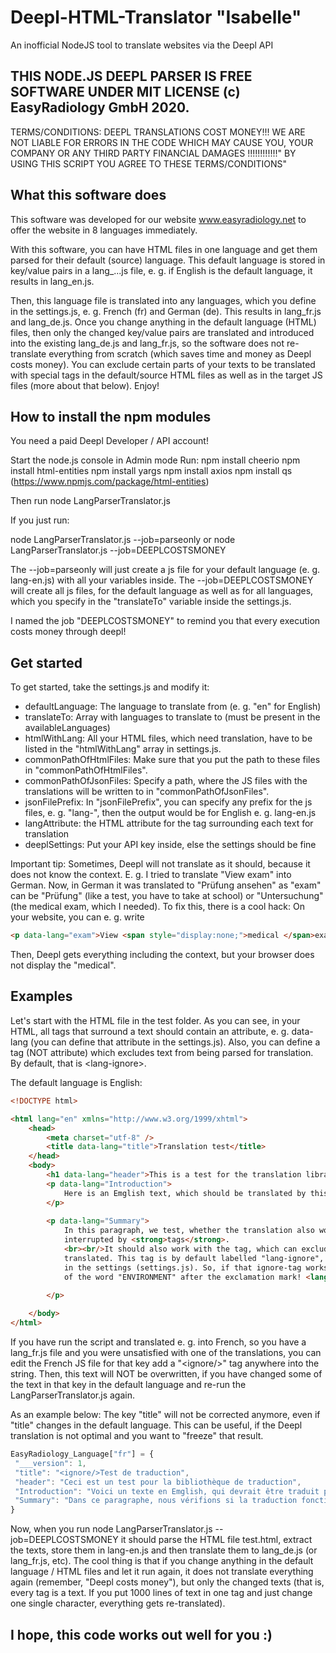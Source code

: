 # Deepl-HTML-Translator "Isabelle"
An inofficial NodeJS tool to translate websites via the Deepl API

THIS NODE.JS DEEPL PARSER IS FREE SOFTWARE UNDER MIT LICENSE (c) EasyRadiology GmbH 2020.
------------------------------------------------------------------------------------------
TERMS/CONDITIONS: DEEPL TRANSLATIONS COST MONEY!!! WE ARE NOT LIABLE FOR ERRORS IN THE CODE WHICH MAY
CAUSE YOU, YOUR COMPANY OR ANY THIRD PARTY FINANCIAL DAMAGES !!!!!!!!!!!!"
BY USING THIS SCRIPT YOU AGREE TO THESE TERMS/CONDITIONS"

## What this software does

This software was developed for our website <a href="https://easyradiology.net">www.easyradiology.net</a> to offer the website in 8 languages immediately.

With this software, you can have HTML files in one language and get them parsed for their default (source) language. This default language is stored in key/value
pairs in a lang_...js file, e. g. if English is the default language, it results in lang_en.js.

Then, this language file is translated into any languages, which you define in the settings.js, e. g. French (fr) and German (de). This results in lang_fr.js and 
lang_de.js. Once you change anything in the default language (HTML) files, then only the changed key/value pairs are translated and introduced into the existing
lang_de.js and lang_fr.js, so the software does not re-translate everything from scratch (which saves time and money as Deepl costs money).
You can exclude certain parts of your texts to be translated with special tags in the default/source HTML files as well as in the target JS files (more about that
below).
Enjoy!

## How to install the npm modules

You need a paid Deepl Developer / API account!

Start the node.js console in Admin mode
Run:
npm install cheerio
npm install html-entities
npm install yargs
npm install axios
npm install qs
(https://www.npmjs.com/package/html-entities)

Then run node LangParserTranslator.js

If you just run:

node LangParserTranslator.js --job=parseonly 
or 
node LangParserTranslator.js --job=DEEPLCOSTSMONEY

The --job=parseonly will just create a js file for your default language (e. g. lang-en.js) with all your variables inside.
The --job=DEEPLCOSTSMONEY will create all js files, for the default language as well as for all languages, which you 
specify in the "translateTo" variable inside the settings.js.

I named the job "DEEPLCOSTSMONEY" to remind you that every execution costs money through deepl!

## Get started

To get started, take the settings.js and modify it:

* defaultLanguage: The language to translate from (e. g. "en" for English)
* translateTo: Array with languages to translate to (must be present in the availableLanguages)
* htmlWithLang: All your HTML files, which need translation, have to be listed in the "htmlWithLang" array in settings.js.
* commonPathOfHtmlFiles: Make sure that you put the path to these files in "commonPathOfHtmlFiles".
* commonPathOfJsonFiles: Specify a path, where the JS files with the translations will be written to in "commonPathOfJsonFiles".
* jsonFilePrefix: In "jsonFilePrefix", you can specify any prefix for the js files, e. g. "lang-", then the output would be 
for English e. g. lang-en.js
* langAttribute: the HTML attribute for the tag surrounding each text for translation
* deeplSettings: Put your API key inside, else the settings should be fine

Important tip: Sometimes, Deepl will not translate as it should, because it does not know the context. E. g. I tried to translate "View exam" into German. Now, in German it was translated to "Prüfung ansehen" as "exam" can be "Prüfung" (like a test, you have to take at school) or "Untersuchung" (the medical exam, which I needed). To fix this, there is a cool hack: On your website, you can e. g. write 

```html
<p data-lang="exam">View <span style="display:none;">medical </span>exam</p>
```

Then, Deepl gets everything including the context, but your browser does not display the "medical".


## Examples

Let's start with the HTML file in the test folder. 
As you can see, in your HTML, all tags that surround a text should contain an attribute, e. g. data-lang (you can define that 
attribute in the settings.js). Also, you can define a tag (NOT attribute) which excludes text from being parsed for translation.
By default, that is &lt;lang-ignore&gt;.




The default language is English:

```html
<!DOCTYPE html>

<html lang="en" xmlns="http://www.w3.org/1999/xhtml">
    <head>
        <meta charset="utf-8" />
        <title data-lang="title">Translation test</title>
    </head>
    <body>
        <h1 data-lang="header">This is a test for the translation library</h1>
        <p data-lang="Introduction">
            Here is an Emglish text, which should be translated by this library with Deepl.
        </p>
    
        <p data-lang="Summary">
            In this paragraph, we test, whether the translation also works without being
            interrupted by <strong>tags</strong>.
            <br><br/>It should also work with the tag, which can exclude content from being
            translated. This tag is by default labelled "lang-ignore", but can be changed 
            in the settings (settings.js). So, if that ignore-tag works, then there shouldn't be a translation
            of the word "ENVIRONMENT" after the exclamation mark! <lang-ignore>ENVIRONMENT</lang-ignore>

        </p>
        
    </body>
</html>
```

If you have run the script and translated e. g. into French, so you have a lang_fr.js file and you were unsatisfied with one of 
the translations, you can edit the French JS file for that key add a "&lt;ignore/&gt;" tag anywhere into the string. Then, this text will NOT be overwritten, if you have changed some of the text in that key in the default language and re-run the LangParserTranslator.js again.

As an example below: The key "title" will not be corrected anymore, even if "title" changes in the default language. This can be useful, if the Deepl translation is not optimal and you want to "freeze" that result.


```javascript
EasyRadiology_Language["fr"] = {
 "___version": 1,
 "title": "<ignore/>Test de traduction",
 "header": "Ceci est un test pour la bibliothèque de traduction",
 "Introduction": "Voici un texte en Emglish, qui devrait être traduit par cette bibliothèque avec Deepl.",
 "Summary": "Dans ce paragraphe, nous vérifions si la traduction fonctionne également sans être interrompue par des <strong>balises</strong>. <br><br>Il devrait également fonctionner avec la balise, qui peut exclure le contenu de la traduction. Cette balise est par défaut étiquetée \"lang-ignore\", mais peut être modifiée dans les paramètres (settings.js). Donc, si cette étiquette d'ignorance fonctionne, alors il ne devrait pas y avoir de traduction du mot \"E-N-V-I-R-O-N-M-E-N-T\" après le point d'exclamation ! <lang-ignore>ENVIRONMENT</lang-ignore>"
}
```

Now, when you run 
node LangParserTranslator.js --job=DEEPLCOSTSMONEY
it should parse the HTML file test.html, extract the texts, store them in lang-en.js and then translate them to lang_de.js (or lang_fr.js, etc).
The cool thing is that if you change anything in the default language / HTML files and let it run again, it does not 
translate everything again (remember, "Deepl costs money"), but only the changed texts (that is, every tag is a text. If you
put 1000 lines of text in one tag and just change one single character, everything gets re-translated).

## I hope, this code works out well for you :)
